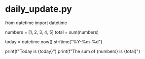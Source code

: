 # daily_update.py
from datetime import datetime

numbers = [1, 2, 3, 4, 5]
total = sum(numbers)

today = datetime.now().strftime("%Y-%m-%d")

print(f"Today is {today}")
print(f"The sum of {numbers} is {total}")
